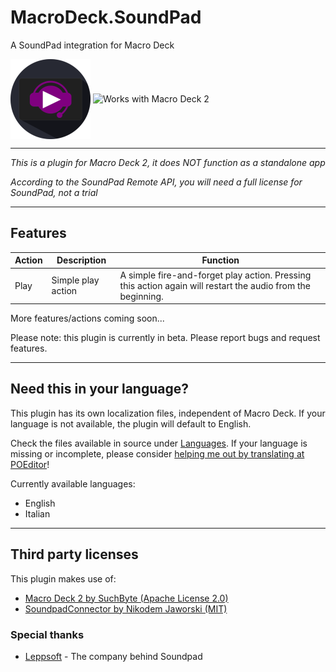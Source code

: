 # MacroDeck.SoundPad
A SoundPad integration for Macro Deck

<img alt="Plugin Icon" height="128px" align="center" src="MacroDeck.SoundPad/MacroDeck.SoundPad/Resources/MacroDeckSoundPad.png"/>  <img alt="Works with Macro Deck 2" height="64px" align="center" href="https://macrodeck.org" src="https://macrodeck.org/images/works_with_macrodeck2.png"/>


***
*This is a plugin for Macro Deck 2, it does NOT function as a standalone app*

*According to the SoundPad Remote API, you will need a full license for SoundPad, not a trial*

***
## Features

| Action | Description | Function |
| --- | --- | --- |
| Play | Simple play action | A simple fire-and-forget play action. Pressing this action again will restart the audio from the beginning. | 

More features/actions coming soon...

Please note: this plugin is currently in beta. Please report bugs and request features. 

***
## Need this in your language?
This plugin has its own localization files, independent of Macro Deck.
If your language is not available, the plugin will default to English.

Check the files available in source under [Languages](MacroDeck.SoundPad/MacroDeck.SoundPad/Languages).
If your language is missing or incomplete, please consider [helping me out by translating at POEditor](https://poeditor.com/join/project?hash=88WWuE9v4H)! 

Currently available languages:
- English
- Italian

***
## Third party licenses
This plugin makes use of:
- [Macro Deck 2 by SuchByte (Apache License 2.0)](https://macrodeck.org)
- [SoundpadConnector by Nikodem Jaworski (MIT)](https://github.com/medokin/soundpad-connector)

### Special thanks
* [Leppsoft](https://leppsoft.com/soundpad/) - The company behind Soundpad
